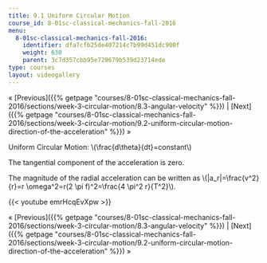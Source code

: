 ```yaml
---
title: 9.1 Uniform Circular Motion
course_id: 8-01sc-classical-mechanics-fall-2016
menu:
  8-01sc-classical-mechanics-fall-2016:
    identifier: dfa7cfb25de407214c7b99d451dc900f
    weight: 630
    parent: 3c7d357cbb95e729679b539d23714ede
type: courses
layout: videogallery
---
```

« [Previous]({{% getpage "courses/8-01sc-classical-mechanics-fall-2016/sections/week-3-circular-motion/8.3-angular-velocity" %}}) | [Next]({{% getpage "courses/8-01sc-classical-mechanics-fall-2016/sections/week-3-circular-motion/9.2-uniform-circular-motion-direction-of-the-acceleration" %}}) »

Uniform Circular Motion: \\(\\frac{d\\theta}{dt}=constant\\)

The tangential component of the acceleration is zero.

The magnitude of the radial acceleration can be written as \\(|a\_r|=\\frac{v^2}{r}=r \\omega^2=r(2 \\pi f)^2=\\frac{4 \\pi^2 r}{T^2}\\).

{{< youtube emrHcqEvXpw >}}

« [Previous]({{% getpage "courses/8-01sc-classical-mechanics-fall-2016/sections/week-3-circular-motion/8.3-angular-velocity" %}}) | [Next]({{% getpage "courses/8-01sc-classical-mechanics-fall-2016/sections/week-3-circular-motion/9.2-uniform-circular-motion-direction-of-the-acceleration" %}}) »